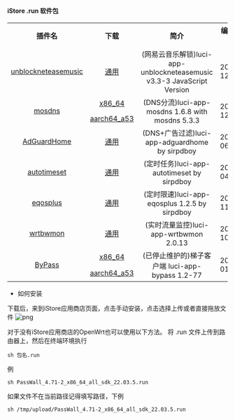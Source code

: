#### iStore .run 软件包

<table align="center">
<tr align="center">
    <th align="center">插件名</th>
    <th align="center">下载</th>
    <th align="center">简介</th>
    <th align="center">编译日期</th>
</tr>
<tr align="center">
    <td rowspan="1"; align="center"><a href="https://github.com/UnblockNeteaseMusic/luci-app-unblockneteasemusic">unblockneteasemusic</a></td>
    <td align="center"><a href="https://github.com/bcseputetto/Are-u-ok/raw/master/packages/generic/unblockneteasemusic.run">通用</a></td>
    <td align="center">(网易云音乐解锁)luci-app-unblockneteasemusic v3.3-3 JavaScript Version</td>
    <td align="center">2024-12-24</td>
</tr>
<tr align="center">
    <td rowspan="2"; align="center"><a href="https://github.com/sbwml/luci-app-mosdns">mosdns</a></td>
    <td align="center"><a href="https://github.com/bcseputetto/Are-u-ok/raw/master/packages/x86_64/mosdns_5.3.3-3_x86_64_luci_1.6.8_all.run">x86_64</a></td>
    <td rowspan="2"; align="center">(DNS分流)luci-app-mosdns 1.6.8 with mosdns 5.3.3</td>
    <td rowspan="2"; align="center">2024-12-17</td>
</tr>
<tr>
    <td align="center"><a href="https://github.com/bcseputetto/Are-u-ok/raw/master/packages/aarch64/mosdns_5.3.3-3_aarch64_a53_luci_1.6.8_all.run">aarch64_a53</a></td>
</tr>
<tr align="center">
    <td rowspan="1"; align="center"><a href="https://github.com/sirpdboy/sirpdboy-package">AdGuardHome</a></td>
    <td align="center"><a href="https://github.com/bcseputetto/Are-u-ok/raw/master/packages/generic/adguardhome.run">通用</a></td>
    <td align="center">(DNS+广告过滤)luci-app-adguardhome by sirpdboy</td>
    <td align="center">2024-06-30</td>
</tr>
<tr align="center">
    <td rowspan="1"; align="center"><a href="https://github.com/sirpdboy/luci-app-autotimeset">autotimeset</a></td>
    <td align="center"><a href="https://github.com/bcseputetto/Are-u-ok/raw/master/packages/generic/autotimeset.run">通用</a></td>
    <td align="center">(定时任务)luci-app-autotimeset by sirpdboy</td>
    <td align="center">2024-04-12</td>
</tr>
<tr align="center">
    <td rowspan="1"; align="center"><a href="https://github.com/sirpdboy/luci-app-eqosplus">eqosplus</a></td>
    <td align="center"><a href="https://github.com/bcseputetto/Are-u-ok/raw/master/packages/generic/eqosplus_1.2.5.run">通用</a></td>
    <td align="center">(定时限速)luci-app-eqosplus 1.2.5 by sirpdboy</td>
    <td align="center">2024-11-22</td>
</tr>
<tr align="center">
    <td rowspan="1"; align="center"><a href="https://github.com/brvphoenix/luci-app-wrtbwmon">wrtbwmon</a></td>
    <td align="center"><a href="https://github.com/bcseputetto/Are-u-ok/raw/master/packages/generic/wrtbwmon_2.0.13.run">通用</a></td>
    <td align="center">(实时流量监控)luci-app-wrtbwmon 2.0.13</td>
    <td align="center">2023-10-30</td>
</tr>
<tr align="center">
    <td rowspan="2"; align="center"><a href="https://github.com/tianiue/luci-app-bypass">ByPass</a></td>
    <td align="center"><a href="https://github.com/bcseputetto/Are-u-ok/raw/master/packages/x86_64/Bypass_1.2-77_x86_64_all_sdk_22.03.6.run">x86_64</a></td>
    <td rowspan="2"; align="center">(已停止维护的)梯子客户端 luci-app-bypass 1.2-77</td>
    <td rowspan="2"; align="center">2024-01-05</td>
</tr>
<tr>
    <td align="center"><a href="https://github.com/bcseputetto/Are-u-ok/raw/master/packages/aarch64/Bypass_1.2-77_aarch64_a53_all_sdk_22.03.6.run">aarch64_a53</a></td>
</tr>
</table>

* 如何安装

下载后，来到iStore应用商店页面，点击手动安装，点击选择上传或者直接拖放文件
![png](https://cdn.jsdelivr.net/gh/bcseputetto/Are-u-ok@master/packages/install.png)

对于没有iStore应用商店的OpenWrt也可以使用以下方法。
将 .run 文件上传到路由器上，然后在终端环境执行
```console
sh 包名.run
```
例
```console
sh PassWall_4.71-2_x86_64_all_sdk_22.03.5.run
```
如果文件不在当前路径记得填写路径，下例
```console
sh /tmp/upload/PassWall_4.71-2_x86_64_all_sdk_22.03.5.run
```
